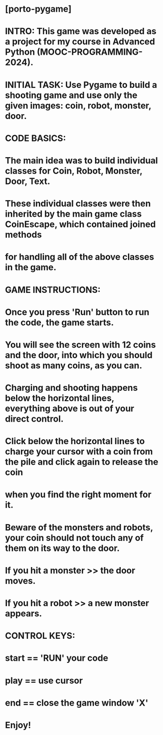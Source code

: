 # [porto-pygame]
#
# INTRO: This game was developed as a project for my course in Advanced Python (MOOC-PROGRAMMING-2024).
# INITIAL TASK: Use Pygame to build a shooting game and use only the given images: coin, robot, monster, door.
#
# CODE BASICS: 
# The main idea was to build individual classes for Coin, Robot, Monster, Door, Text.
# These individual classes were then inherited by the main game class CoinEscape, which contained joined methods
# for handling all of the above classes in the game.
#
# GAME INSTRUCTIONS: 
# Once you press 'Run' button to run the code, the game starts. 
# You will see the screen with 12 coins and the door, into which you should shoot as many coins, as you can.
# Charging and shooting happens below the horizontal lines, everything above is out of your direct control.
#
# Click below the horizontal lines to charge your cursor with a coin from the pile and click again to release the coin 
# when you find the right moment for it. 
# Beware of the monsters and robots, your coin should not touch any of them on its way to the door. 
# If you hit a monster >> the door moves.
# If you hit a robot >> a new monster appears.
#
# CONTROL KEYS:
# start == 'RUN' your code
# play == use cursor
# end == close the game window 'X'
#
# Enjoy!
